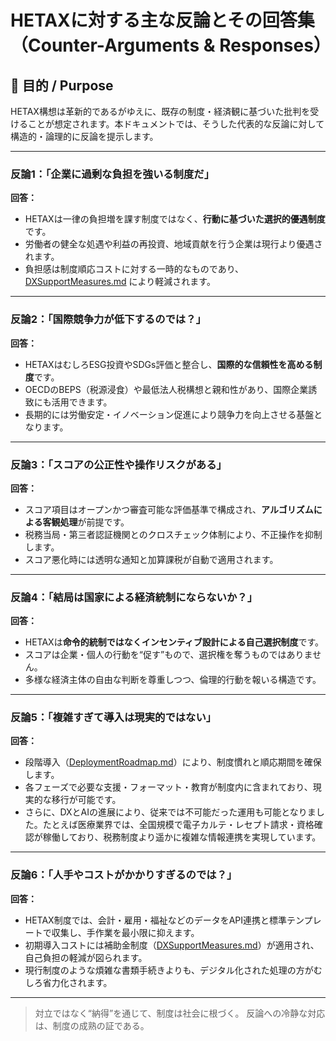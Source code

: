 # HETAXに対する主な反論とその回答集（Counter-Arguments & Responses）

## 🎯 目的 / Purpose

HETAX構想は革新的であるがゆえに、既存の制度・経済観に基づいた批判を受けることが想定されます。本ドキュメントでは、そうした代表的な反論に対して構造的・論理的に反論を提示します。

---

### 反論1：「企業に過剰な負担を強いる制度だ」

**回答：**

* HETAXは一律の負担増を課す制度ではなく、**行動に基づいた選択的優遇制度**です。
* 労働者の健全な処遇や利益の再投資、地域貢献を行う企業は現行より優遇されます。
* 負担感は制度順応コストに対する一時的なものであり、[DXSupportMeasures.md](./DXSupportMeasures.md) により軽減されます。

---

### 反論2：「国際競争力が低下するのでは？」

**回答：**

* HETAXはむしろESG投資やSDGs評価と整合し、**国際的な信頼性を高める制度**です。
* OECDのBEPS（税源浸食）や最低法人税構想と親和性があり、国際企業誘致にも活用できます。
* 長期的には労働安定・イノベーション促進により競争力を向上させる基盤となります。

---

### 反論3：「スコアの公正性や操作リスクがある」

**回答：**

* スコア項目はオープンかつ審査可能な評価基準で構成され、**アルゴリズムによる客観処理**が前提です。
* 税務当局・第三者認証機関とのクロスチェック体制により、不正操作を抑制します。
* スコア悪化時には透明な通知と加算課税が自動で適用されます。

---

### 反論4：「結局は国家による経済統制にならないか？」

**回答：**

* HETAXは**命令的統制ではなくインセンティブ設計による自己選択制度**です。
* スコアは企業・個人の行動を“促す”もので、選択権を奪うものではありません。
* 多様な経済主体の自由な判断を尊重しつつ、倫理的行動を報いる構造です。

---

### 反論5：「複雑すぎて導入は現実的ではない」

**回答：**

* 段階導入（[DeploymentRoadmap.md](./DeploymentRoadmap.md)）により、制度慣れと順応期間を確保します。
* 各フェーズで必要な支援・フォーマット・教育が制度内に含まれており、現実的な移行が可能です。
* さらに、DXとAIの進展により、従来では不可能だった運用も可能となりました。たとえば医療業界では、全国規模で電子カルテ・レセプト請求・資格確認が稼働しており、税務制度より遥かに複雑な情報連携を実現しています。

---

### 反論6：「人手やコストがかかりすぎるのでは？」

**回答：**

* HETAX制度では、会計・雇用・福祉などのデータをAPI連携と標準テンプレートで収集し、手作業を最小限に抑えます。
* 初期導入コストには補助金制度（[DXSupportMeasures.md](./DXSupportMeasures.md)）が適用され、自己負担の軽減が図られます。
* 現行制度のような煩雑な書類手続きよりも、デジタル化された処理の方がむしろ省力化されます。

---

> 対立ではなく“納得”を通じて、制度は社会に根づく。
> 反論への冷静な対応は、制度の成熟の証である。
